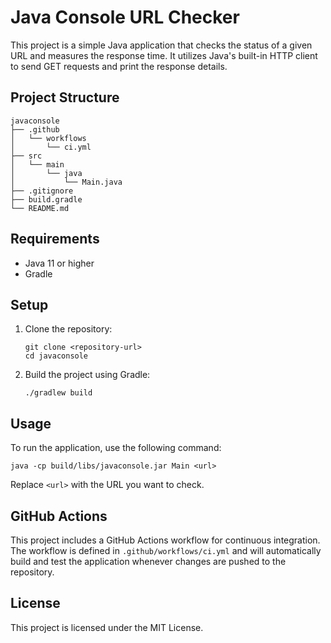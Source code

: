 # Java Console URL Checker

This project is a simple Java application that checks the status of a given URL and measures the response time. It utilizes Java's built-in HTTP client to send GET requests and print the response details.

## Project Structure

```
javaconsole
├── .github
│   └── workflows
│       └── ci.yml
├── src
│   └── main
│       └── java
│           └── Main.java
├── .gitignore
├── build.gradle
└── README.md
```

## Requirements

- Java 11 or higher
- Gradle

## Setup

1. Clone the repository:
   ```
   git clone <repository-url>
   cd javaconsole
   ```

2. Build the project using Gradle:
   ```
   ./gradlew build
   ```

## Usage

To run the application, use the following command:
```
java -cp build/libs/javaconsole.jar Main <url>
```
Replace `<url>` with the URL you want to check.

## GitHub Actions

This project includes a GitHub Actions workflow for continuous integration. The workflow is defined in `.github/workflows/ci.yml` and will automatically build and test the application whenever changes are pushed to the repository.

## License

This project is licensed under the MIT License.